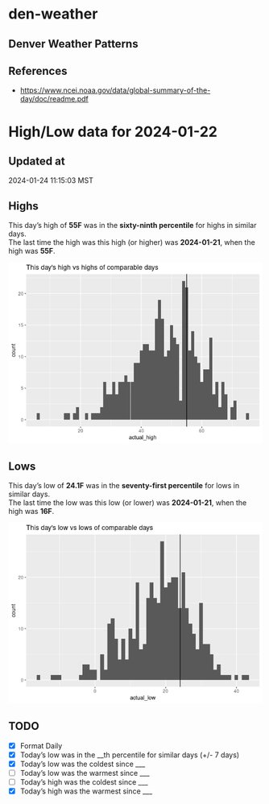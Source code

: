 # den-weather

## Denver Weather Patterns

## References

- <https://www.ncei.noaa.gov/data/global-summary-of-the-day/doc/readme.pdf>

# High/Low data for 2024-01-22

## Updated at

2024-01-24 11:15:03 MST

## Highs

This day’s high of **55F** was in the **sixty-ninth percentile** for
highs in similar days.  
The last time the high was this high (or higher) was **2024-01-21**,
when the high was **55F**.

![](readme_files/figure-commonmark/unnamed-chunk-4-1.png)

## Lows

This day’s low of **24.1F** was in the **seventy-first percentile** for
lows in similar days.  
The last time the low was this low (or lower) was **2024-01-21**, when
the high was **16F**.

![](readme_files/figure-commonmark/unnamed-chunk-6-1.png)

## TODO

- [x] Format Daily
- [x] Today’s low was in the \_\_th percentile for similar days (+/- 7
  days)
- [x] Today’s low was the coldest since \_\_\_
- [ ] Today’s low was the warmest since \_\_\_
- [ ] Today’s high was the coldest since \_\_\_
- [x] Today’s high was the warmest since \_\_\_
